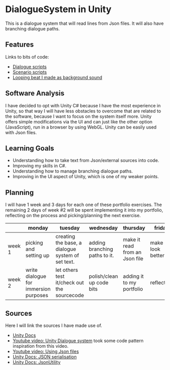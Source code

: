 # DialogueSystem in Unity
This is a dialogue system that will read lines from Json files. It will also have branching dialogue paths.

## Features
Links to bits of code:
- [Dialogue scripts](/Assets/Scripts/Dialogue)
- [Scenario scripts](/Assets/Scripts/Scenario)
- [Looping beat I made as background sound](/Assets/Sounds/Music/beat.ogg)

## Software Analysis
I have decided to opt with Unity C# because I have the most experience in Unity, so that way I will have less obstacles to overcome that are related to the software, because I want to focus on the system itself more.
Unity offers simple modifications via the UI and can just like the other option (JavaScript), run in a browser by using WebGL.
Unity can be easily used with Json files.

## Learning Goals
- Understanding how to take text from Json/external sources into code.
- Improving my skills in C#.
- Understanding how to manage branching dialogue paths.
- Improving in the UI aspect of Unity, which is one of my weaker points.

## Planning 
I will have 1 week and 3 days for each one of these portfolio exercises. 
The remaining 2 days of week #2 will be spent implementing it into my portfolio, reflecting on the process and picking/planning the next exercise.

| | monday | tuesday | wednesday | thursday | friday |
| --- | --- | --- | --- | --- | --- |
|week 1 | picking and setting up| creating the base, a dialogue system of set text. | adding branching paths to it. | make it read from an Json file | make it look better. | 
|week 2 | write dialogue for immersion purposes| let others test it/check out the sourcecode | polish/clean up code bits | adding it to my portfolio | reflection  | 

## Sources
Here I will link the sources I have made use of.

- [Unity Docs](https://docs.unity3d.com) 
- [Youtube video: Unity Dialogue system](https://www.youtube.com/watch?v=1GclTlASwLE) took some code pattern inspiration from this video.
- [Youtube video: Using Json files](https://www.youtube.com/watch?v=Y8XCoEt7zTU)
- [Unity Docs: JSON serialisation](https://docs.unity3d.com/Manual/JSONSerialization.html) 
- [Unity Docs: JsonUtility](https://docs.unity3d.com/ScriptReference/JsonUtility.html)

